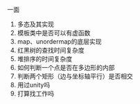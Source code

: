 一面

1. 多态及其实现
2. 模板类中是否可以有虚函数
3. map、unordermap的底层实现
4. 红黑树的查找时间复杂度
5. 堆排序的时间复杂度
6. 如何判断一个点是否在多边形的内部
7. 判断两个矩形（边与坐标轴平行）是否相交
8. 用过unity吗
9. 打算找工作吗

